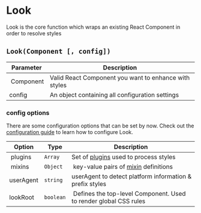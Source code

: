 # Look
Look is the core function which wraps an existing React Component in order to resolve styles

## `Look(Component [, config])`
| Parameter | Description |
| --------- | ----------- |
| Component | Valid React Component you want to enhance with styles |
| config    | An object containing all configuration settings |

### config options
There are some configuration options that can be set by now. Check out the [configuration guide](../guides/configureLook.md) to learn how to configure Look.

| Option | Type | Description |
| --------- | --- | ----------- |
| plugins | `Array` | Set of [plugins](../Plugins.md) used to process styles |
| mixins | `Object` | key-value pairs of [mixin](../Mixins.md) definitions
| userAgent    | `string` | userAgent to detect platform  information & prefix styles |
| lookRoot | `boolean` | Defines the top-level Component. Used to render global CSS rules |
